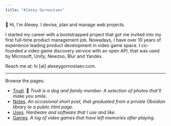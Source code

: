 ```yaml
---
title: "Alexey Gornostaev"
---
```


👋 Hi, I'm Alexey. I devise, plan and manage web projects.

I started my career with a bootstrapped project that got me invited into my first full-time product management job. Nowadays, I have over 10 years of experience leading product development in video game space. I co-founded a video game discovery service with an open API, that was used by Microsoft, Unity, Newzoo, Blur and Yandex.

Reach me at: hi [at] alexeygornostaev.com.

---

Browse the pages: 

- [Trudi](/trudis-walks/). 🦊 _Trudi is a dog and family member. A selection of photos that'll make you smile._
- [Notes](/posts/). _An occasional short post, that graduated from a private Obsidian library to a public html page._
- [Uses](/uses/). _Hardware and software that I use and like._
- [Games](/games/). _A log of video games that have left memories after playing._
